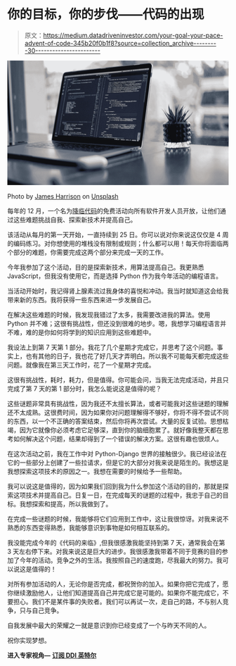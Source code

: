 # 你的目标，你的步伐——代码的出现

> 原文：<https://medium.datadriveninvestor.com/your-goal-your-pace-advent-of-code-345b20f0b1f8?source=collection_archive---------30----------------------->

![](img/dfc3179b271448fdeff98a8520116010.png)

Photo by [James Harrison](https://unsplash.com/@jstrippa?utm_source=medium&utm_medium=referral) on [Unsplash](https://unsplash.com?utm_source=medium&utm_medium=referral)

每年的 12 月，一个名为[降临代码](https://adventofcode.com)的免费活动向所有软件开发人员开放，让他们通过这些难题挑战自我、探索新技术并提高自己。

该活动从每月的第一天开始，一直持续到 25 日。你可以说对你来说这仅仅是 4 周的编码练习。对你想使用的堆栈没有限制或规则；什么都可以用！每天你将面临两个部分的难题，你需要完成这两个部分来完成一天的工作。

今年我参加了这个活动，目的是探索新技术，用算法提高自己。我更熟悉 JavaScript，但我没有使用它，而是选择 Python 作为我今年活动的编程语言。

当活动开始时，我记得肾上腺素流过我身体的喜悦和冲动。我当时就知道这会给我带来新的东西。我将获得一些东西来进一步发展自己。

在解决这些难题的时候，我发现我错过了太多，我需要改进我的算法。使用 Python 并不难；这很有挑战性，但还没到很难的地步。嗯，我想学习编程语言并不难，难的是你如何将学到的知识应用到这些难题中。

我设法上到第 7 天第 1 部分。我花了几个星期才完成它，并思考了这个问题。事实上，也有其他的日子，我也花了好几天才弄明白。所以我不可能每天都完成这些问题。就像我在第三天工作时，花了一个星期才完成。

这很有挑战性，耗时，耗力，但是值得。你可能会问，当我无法完成活动，并且只完成了第 7 天的第 1 部分时，我怎么能说这是值得的呢？

这些谜题非常具有挑战性，因为我还不太擅长算法，或者可能我对这些谜题的理解还不太成熟。这很费时间，因为如果你对问题理解得不够好，你将不得不尝试不同的东西，以一个不正确的答案结束，然后你将再次尝试。大量的反复试验。思想枯竭，因为它就像你必须考虑它足够深，直到你的脑细胞累了。就好像我整天都在思考如何解决这个问题，结果却得到了一个错误的解决方案。这很有趣也很烦人。

在这次活动之前，我在工作中对 Python-Django 世界的接触很少。我已经设法在它的一些部分上创建了一些拉请求，但是它的大部分对我来说是陌生的。我想这是我想探索这项技术的原因之一。我想在需要的时候给予一些帮助。

我可以说这是值得的，因为如果我们回到我为什么参加这个活动的目的，那就是探索这项技术并提高自己。日复一日，在完成每天的谜题的过程中，我忠于自己的目标。我想探索和提高，所以我做到了。

在完成一些谜题的时候，我能够将它们应用到工作中，这让我很惊讶。对我来说不熟悉的东西变得熟悉，我能够意识到事物是如何相互联系的。

我没能完成今年的《代码的来临》,但我很感激我能坚持到第 7 天，通常我会在第 3 天左右停下来。对我来说这是巨大的进步。我很感激我带着不同于竞赛的目的参加了今年的活动。竞争之外的生活。我按照自己的速度跑，尽我最大的努力。我可以说这是值得的！

对所有参加活动的人，无论你是否完成，都祝贺你的加入。如果你把它完成了，愿你继续激励他人，让他们知道提高自己并完成它是可能的。如果你不能完成它，不要担心。我们不是某件事的失败者。我们可以再试一次，走自己的路，不与别人竞争，只与自己竞争。

自我发展中最大的荣耀之一就是意识到你已经变成了一个与昨天不同的人。

祝你实现梦想。

**进入专家视角—** [**订阅 DDI 英特尔**](https://datadriveninvestor.com/ddi-intel)